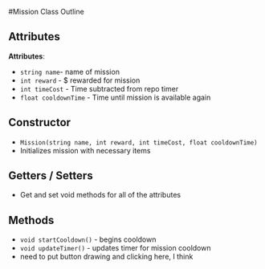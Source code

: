 #Mission Class Outline

## Attributes

**Attributes**:

- `string name`- name of mission
- `int reward` - $ rewarded for mission
- `int timeCost` - Time subtracted from repo timer
- `float cooldownTime` - Time until mission is available again

## Constructor

- `Mission(string name, int reward, int timeCost, float cooldownTime)`
- Initializes mission with necessary items

## Getters / Setters

- Get and set void methods for all of the attributes

## Methods
- `void startCooldown()` - begins cooldown
- `void updateTimer()` - updates timer for mission cooldown
- need to put button drawing and clicking here, I think

